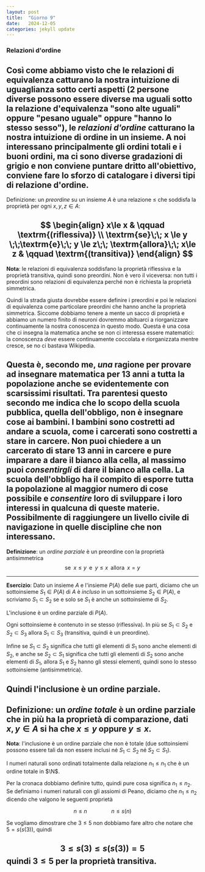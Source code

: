 ```yaml
---
layout: post
title:  "Giorno 9"
date:   2024-12-05 
categories: jekyll update
---
```

### Relazioni d'ordine

Così come abbiamo visto che le relazioni di equivalenza catturano la nostra intuizione di uguaglianza sotto certi aspetti (2 persone diverse possono essere diverse ma uguali sotto la relazione d'equivalenza "sono alte uguali" oppure "pesano uguale" oppure "hanno lo stesso sesso"), le _relazioni d'ordine_ catturano la nostra intuizione di ordine in un insieme. A noi interessano principalmente gli ordini totali e i buoni ordini, ma ci sono diverse gradazioni di grigio e non conviene puntare dritto all'obiettivo, conviene fare lo sforzo di catalogare i diversi tipi di relazione d'ordine.
--- 
Definizione: un _preordine_ su un insieme $A$ è una relazione $\le$ che soddisfa la proprietà per ogni $x, y, z \in A$:

$$
\begin{align}
x\le x & \qquad \textrm{(riflessiva)} \\
\textrm{se}\;\; x \le y \;\;\textrm{e}\;\; y \le z\;\; \textrm{allora}\;\; x\le z & \qquad \textrm{(transitiva)}
\end{align}
$$
--- 
**Nota**: le relazioni di equivalenza soddisfano la proprietà riflessiva e la proprietà transitiva, quindi sono preordini.
Non è vero il viceversa: non tutti i preordini sono relazioni di equivalenza perché non è richiesta la proprietà simmetrica.

Quindi la strada giusta dovrebbe essere definire i preordini e poi le relazioni di equivalenza come particolare preordini che hanno anche la proprietà simmetrica. Siccome dobbiamo tenere a mente un sacco di proprietà e abbiamo un numero finito di neuroni dovremmo abituarci a riorganizzare continuamente la nostra conoscenza in questo modo. Questa è una cosa che ci insegna la matematica anche se non ci interessa essere matematici: la conoscenza _deve_ essere continuamente coccolata e riorganizzata mentre cresce, se no ci bastava Wikipedia.

Questa è, secondo me, _una_ ragione per provare ad insegnare matematica per 13 anni a tutta la popolazione anche se evidentemente con scarsissimi risultati. Tra parentesi questo secondo me indica che lo scopo della scuola pubblica, quella dell'obbligo, non è insegnare cose ai bambini.  I bambini sono costretti ad andare a scuola, come i carcerati sono costretti a stare in carcere. Non puoi chiedere a un carcerato di stare 13 anni in carcere e pure imparare a dare il bianco alla cella, al massimo puoi _consentirgli_ di dare il bianco alla cella. La scuola dell'obbligo ha il compito di esporre tutta la popolazione al maggior numero di cose possibile e _consentire_ loro di sviluppare i loro interessi in qualcuna di queste materie. Possibilmente di raggiungere un livello civile di navigazione in quelle discipline che non interessano.
--- 
**Definizione**: un _ordine parziale_ è un preordine con la proprietà antisimmetrica
$$
\textrm{se}\;\; x \le y \;\; \textrm{e}\;\; y \le x \;\; \textrm{allora} \;\; x=y
$$

--- 
**Esercizio**: Dato un insieme $A$ e l'insieme $P(A)$ delle sue parti, diciamo che un sottoinsieme $S_1 \in P(A)$  di $A$ è _incluso_ in un  sottoinsieme $S_2\in P(A)$, e scriviamo $S_1 \subset S_2$ se e solo se $S_1$ è anche un sottoinsieme di $S_2$. 

L'inclusione è un ordine parziale di $P(A)$. 

Ogni sottoinsieme è contenuto in se stesso (riflessiva).
In più se $S_1\subset S_2$ e $S_2\subset S_3$ allora $S_1\subset S_3$ (transitiva, quindi è un preordine).

Infine se $S_1\subset S_2$ significa che tutti gli elementi di $S_1$ sono anche elementi di $S_2$, e anche se $S_2\subset S_1$ significa che tutti gli elementi di $S_2$ sono anche elementi di $S_1$, allora $S_1$ e $S_2$ hanno gli stessi elementi, quindi sono lo stesso sottoinsieme (antisimmetrica).

Quindi l'inclusione è un ordine parziale.
--- 
**Definizione**: un _ordine totale_ è un ordine parziale che in più ha la proprietà di comparazione,
dati $x, y\in A$ si ha che $x\le y$ oppure $y\le x$.
---
**Nota**: l'inclusione è un ordine parziale che non è totale (due sottoinsiemi possono essere tali da non essere inclusi né $S_1\subset S_2$ né $S_2\subset S_1$).

I numeri naturali sono ordinati totalmente dalla relazione $n_1\le n_1$ che è un ordine totale in $\N$.

Per la cronaca dobbiamo definire tutto, quindi pure cosa significa $n_1\le n_2$.
Se definiamo i numeri naturali con gli assiomi di Peano, diciamo che $n_1\le n_2$ dicendo che valgono le seguenti proprietà

$$
n\le n
\qquad\qquad
n\le s(n)
$$

Se vogliamo dimostrare che $3\le 5$ non dobbiamo fare altro che notare che $5= s(s(3))$, quindi

$$
3 \le s(3) \le s(s(3)) = 5
$$
quindi $3\le 5$ per la proprietà transitiva.
---